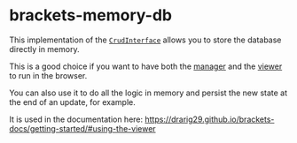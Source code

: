 # brackets-memory-db

This implementation of the [`CrudInterface`](https://drarig29.github.io/brackets-docs/reference/manager/interfaces/CrudInterface.html) allows you to store the database directly in memory.

This is a good choice if you want to have both the [manager](https://github.com/Drarig29/brackets-manager.js) and the [viewer](https://github.com/Drarig29/brackets-viewer.js) to run in the browser.

You can also use it to do all the logic in memory and persist the new state at the end of an update, for example.

It is used in the documentation here: https://drarig29.github.io/brackets-docs/getting-started/#using-the-viewer

